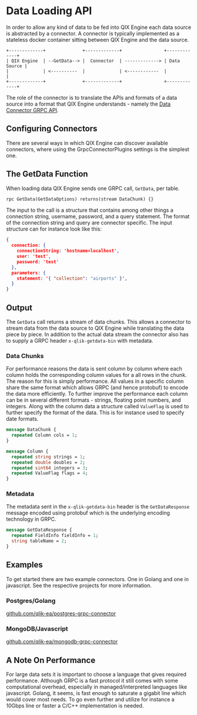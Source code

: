 # Data Loading API

In order to allow any kind of data to be fed into QIX Engine each data source is abstracted by a connector. A connector
is typically implemented as a stateless docker container sitting between QIX Engine and the data source.

``` asciiart
+-------------+              +-------------+                +-------------+
| QIX Engine  | --GetData--> |  Connector  | -------------> | Data Source |
|             | <----------  |             | <------------  |             |
+-------------+              +-------------+                +-------------+
```

The role of the connector is to translate the APIs and formats of a data source into a format that QIX Engine
understands - namely the [Data Connector GRPC API](data-connector-grpc.proto).

## Configuring Connectors

There are several ways in which QIX Engine can discover available connectors, where using the GrpcConnectorPlugins settings
is the simplest one.

## The GetData Function

When loading data QIX Engine sends one GRPC call, `GetData`, per table.

``` proto
rpc GetData(GetDataOptions) returns(stream DataChunk) {}
```

The input to the call is a structure that contains among other things a connection string, username, password, and a
query statement. The format of the connection string and query are connector specific. The input structure can for
instance look like this:

``` json
{
  connection: {
    connectionString: 'hostname=localhost',
    user: 'test',
    password: 'test'
  },
  parameters: {
    statement: '{ "collection": "airports" }',
  }
}
```

## Output

The `GetData` call returns a stream of data chunks. This allows a connector to stream data from the data source to
QIX Engine while translating the data piece by piece. In addition to the actual data stream the connector also has to
supply a GRPC header `x-qlik-getdata-bin` with metadata.

### Data Chunks

For performance reasons the data is sent column by column where
each column holds the corresponding column values for a all rows in the chunk. The reason for this is simply
performance. All values in a specific column share the same format which allows GRPC (and hence protobuf) to encode
the data more efficiently. To further improve the performance each column can be in several different formats -
strings, floating point numbers, and integers. Along with the column data a structure called `ValueFlag` is used to
further specify the format of the data. This is for instance used to specify date formats.

``` proto
message DataChunk {
  repeated Column cols = 1;
}
```

``` proto
message Column {
  repeated string strings = 1;
  repeated double doubles = 2;
  repeated sint64 integers = 3;
  repeated ValueFlag flags = 4;
}
```

### Metadata

The metadata sent in the `x-qlik-getdata-bin` header is the `GetDataResponse` message encoded using protobuf which
is the underlying encoding technology in GRPC.

``` proto
message GetDataResponse {
  repeated FieldInfo fieldInfo = 1;
  string tableName = 2;
}
```

## Examples

To get started there are two example connectors. One in Golang and one in javascript. See the respective projects
for more information.

### Postgres/Golang

[github.com/qlik-ea/postgres-grpc-connector](https://github.com/qlik-ea/postgres-grpc-connector)

### MongoDB/Javascript

[github.com/qlik-ea/mongodb-grpc-connector](https://github.com/qlik-ea/mongodb-grpc-connector)

## A Note On Performance

For large data sets it is important to choose a language that gives required performance.
Although GRPC is a fast protocol it still comes with some computational overhead, especially in
managed/interpreted languages like javascript. Golang, it seems, is fast enough to saturate a gigabit line
which would cover most needs. To go even further and utilize for instance a 10Gbps line or faster a C/C++
implementation is needed.
